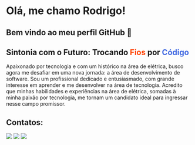# Olá, me chamo Rodrigo! 
## Bem vindo ao meu perfil GitHub 👋

<div class="text">
                <h2><Strong>Sintonia com o Futuro:</Strong> Trocando <Strong style="color: orangered;">Fios</Strong> por
                    <Strong style="color: royalblue;">Código</Strong></h2>
                <p>Apaixonado por tecnologia e com um histórico na área de elétrica, busco agora me desafiar em
                    uma nova jornada: a área de desenvolvimento de software. Sou um profissional dedicado e
                    entusiasmado, com grande interesse em aprender e me desenvolver na área de
                    tecnologia. Acredito que minhas habilidades e experiências na área de elétrica, somadas à minha
                    paixão por tecnologia, me tornam um candidato ideal para ingressar nesse campo promissor.</p>
            </div>

## Contatos:

<div>
<a href="https://www.instagram.com/r.o.d.r.i.g.o_s/" target="_blank"><img loading="lazy" src="https://img.shields.io/badge/Twitch-9146FF?style=for-the-badge&logo=twitch&logoColor=white" target="_blank"></a>
<a href = "mailto:rodrgosantos123@hotmail.com"><img loading="lazy" src="https://img.shields.io/badge/Gmail-D14836?style=for-the-badge&logo=gmail&logoColor=white" target="_blank"></a>
<a href="https://www.linkedin.com/in/rodrigo-s-20a170193/" target="_blank"><img loading="lazy" src="https://img.shields.io/badge/-LinkedIn-%230077B5?style=for-the-badge&logo=linkedin&logoColor=white" target="_blank"></a>   
</div>

<!--
**xRodrigoSx/xRodrigoSx** is a ✨ _special_ ✨ repository because its `README.md` (this file) appears on your GitHub profile.

Here are some ideas to get you started:

- 🔭 I’m currently working on ...
- 🌱 I’m currently learning ...
- 👯 I’m looking to collaborate on ...
- 🤔 I’m looking for help with ...
- 💬 Ask me about ...
- 📫 How to reach me: ...
- 😄 Pronouns: ...
- ⚡ Fun fact: ...
-->
